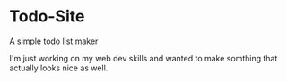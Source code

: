 # Todo-Site
A simple todo list maker

I'm just working on my web dev skills and wanted to make somthing that actually looks nice as well.
